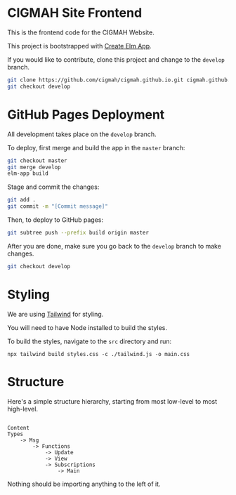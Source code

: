 # CIGMAH Site Frontend

This is the frontend code for the CIGMAH Website.

This project is bootstrapped with [Create Elm App](https://github.com/halfzebra/create-elm-app).

If you would like to contribute, clone this project and change to the `develop` branch.

``` sh
git clone https://github.com/cigmah/cigmah.github.io.git cigmah.github.io
git checkout develop
```

# GitHub Pages Deployment

All development takes place on the `develop` branch.

To deploy, first merge and build the app in the `master` branch:

``` sh
git checkout master
git merge develop
elm-app build
```

Stage and commit the changes:

``` sh
git add .
git commit -m "[Commit message]"
```

Then, to deploy to GitHub pages:

``` sh
git subtree push --prefix build origin master
```

After you are done, make sure you go back to the `develop` branch to make
changes.

``` sh
git checkout develop
```

# Styling

We are using [Tailwind](https://tailwindcss.com/docs/what-is-tailwind/)
for styling.

You will need to have Node installed to build the styles.

To build the styles, navigate to the `src` directory and run:

```
npx tailwind build styles.css -c ./tailwind.js -o main.css
```

# Structure

Here's a simple structure hierarchy, starting from most low-level to most high-level.

```

Content
Types
    -> Msg
        -> Functions
            -> Update
            -> View
            -> Subscriptions
                -> Main

```

Nothing should be importing anything to the left of it.

